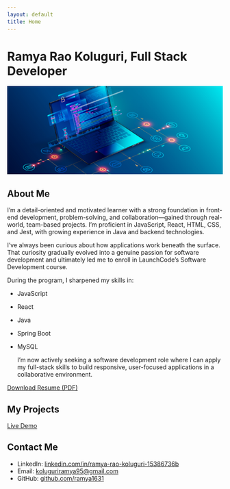 ```yaml
---
layout: default
title: Home
---
```


# Ramya Rao Koluguri, Full Stack Developer

![My Photo](images/img_1.png)

## About Me 

I’m a detail-oriented and motivated learner with a strong foundation in front-end development, problem-solving, and collaboration—gained through real-world, team-based projects. I’m proficient in JavaScript, React, HTML, CSS, and Jest, with growing experience in Java and backend technologies.

I’ve always been curious about how applications work beneath the surface. That curiosity gradually evolved into a genuine passion for software development and ultimately led me to enroll in LaunchCode’s Software Development course.

During the program, I sharpened my skills in:

- JavaScript
- React
- Java
- Spring Boot
- MySQL

  I’m now actively seeking a software development role where I can apply my full-stack skills to build responsive, user-focused applications in a collaborative environment.



[Download Resume (PDF)](/assets/files/Ramya_ResumeLC.pdf)


## My Projects

  [Live Demo](https://university-data-with-chatbot.netlify.app/)


## Contact Me

- LinkedIn: [linkedin.com/in/ramya-rao-koluguri-15386736b](https://linkedin.com/in/ramya-rao-koluguri-15386736b)
- Email: [koluguriramya95@gmail.com](mailto:koluguriramya95@gmail.com)
- GitHub: [github.com/ramya1631](https://github.com/ramya1631)